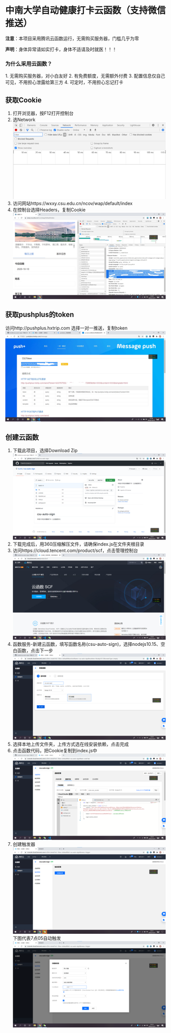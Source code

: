 # 中南大学自动健康打卡云函数（支持微信推送）
**注意**：本项目采用腾讯云函数运行，无需购买服务器，门槛几乎为零

**声明**：身体异常请如实打卡，身体不适请及时就医！！！


### 为什么采用云函数？
1. 无需购买服务器，对小白友好
2. 有免费额度，无需额外付费
3. 配置信息仅自己可见，不用担心泄露给第三方
4. 可定时，不用担心忘记打卡

## 获取Cookie
1. 打开浏览器，按F12打开控制台
2. 选Network
![picture](https://raw.githubusercontent.com/SuInk/PictureBed/main/picture/83e305943fc214399f7445be45ccf3ca1602332571.png)
3. 访问网站https://wxxy.csu.edu.cn/ncov/wap/default/index
4. 在控制台选择Headers，复制Cookie
![picture](https://raw.githubusercontent.com/SuInk/PictureBed/main/picture/5015a47033025b5508bb514d1f2f33761602345465.jpeg)

## 获取pushplus的token
访问http://pushplus.hxtrip.com
选择一对一推送，复制token
![picture](https://raw.githubusercontent.com/SuInk/PictureBed/main/picture/584f0922a3cfead1255d6065e80a2b231602334075.jpeg)
## 创建云函数
1. 下载此项目，选择Download Zip
![picture](https://raw.githubusercontent.com/SuInk/PictureBed/main/picture/b41e3bcef62c672ff035ef0e728e9cce1602332572.png)
2. 下载完成后，用360压缩解压文件，请确保index.js在文件夹根目录
3. 访问https://cloud.tencent.com/product/scf，点击管理控制台
![picture](https://raw.githubusercontent.com/SuInk/PictureBed/main/picture/0968c6b7ce60fdd42f1270c08e442be91602332574.png)
4. 函数服务-新建云函数，填写函数名称(csu-auto-sign)，选择nodejs10.15、空白函数，点击下一步
![picture](https://raw.githubusercontent.com/SuInk/PictureBed/main/picture/90180b6eb56ae6dab32338a303df026a1602332576.png)
5. 选择本地上传文件夹，上传方式选在线安装依赖，点击完成
6. 点击函数代码，把Cookie复制到index.js中
![picture](https://raw.githubusercontent.com/SuInk/PictureBed/main/picture/3831b7390459192d6ad7c4759df7a4461602332582.png)
7. 创建触发器
![picture](https://raw.githubusercontent.com/SuInk/PictureBed/main/picture/5ad5a48509af0a403a6bb27528a9e9811602345463.png)
下图代表7点05自动触发
![picture](https://raw.githubusercontent.com/SuInk/PictureBed/main/picture/dcefc6dbca0fc9084064ac0e0e0b2c451602345460.png)



